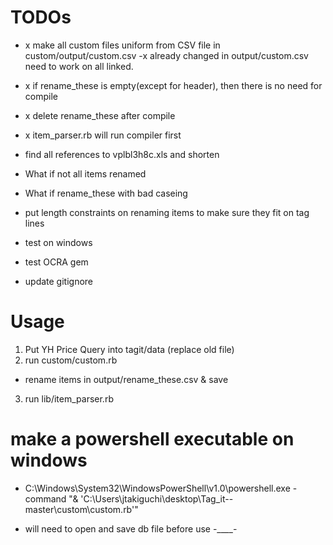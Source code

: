 # TODOs

- x make all custom files uniform from CSV file  in custom/output/custom.csv
-x already changed in output/custom.csv need to work on all linked.
- x if rename_these is empty(except for header), then there is no need for compile
- x delete rename_these after compile
- x item_parser.rb will run compiler first
-  find all references to vplbl3h8c.xls and shorten

- What if not all items renamed
- What if rename_these with bad caseing
- put length constraints on renaming items to make sure they fit on tag lines

- test on windows
- test OCRA gem
- update gitignore


# Usage
1. Put YH Price Query into tagit/data (replace old file)
2. run custom/custom.rb
  - rename items in output/rename_these.csv & save
3. run lib/item_parser.rb

# make a powershell executable on windows
- C:\Windows\System32\WindowsPowerShell\v1.0\powershell.exe -command "& 'C:\Users\jtakiguchi\desktop\Tag_it--master\custom\custom.rb'"

- will need to open and save db file before use -____-
